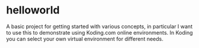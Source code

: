# helloworld
A basic project for getting started with various concepts, in particular I want to use this to demonstrate using Koding.com online environments. In Koding you can select your own virtual environment for different needs.
